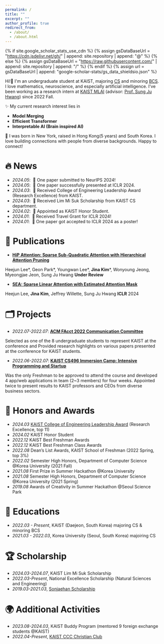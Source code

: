 ```yaml
---
permalink: /
title: ""
excerpt: ""
author_profile: true
redirect_from: 
  - /about/
  - /about.html
---
```


{% if site.google_scholar_stats_use_cdn %}
{% assign gsDataBaseUrl = "https://cdn.jsdelivr.net/gh/" | append: site.repository | append: "@" %}
{% else %}
{% assign gsDataBaseUrl = "https://raw.githubusercontent.com/" | append: site.repository | append: "/" %}
{% endif %}
{% assign url = gsDataBaseUrl | append: "google-scholar-stats/gs_data_shieldsio.json" %}

<span class='anchor' id='about-me'></span>

Hi!👋 
I'm an undergraduate student at KAIST, majoring [CS](https://cs.kaist.ac.kr/) and minoring [BCS](https://bcs.kaist.ac.kr/).  I love mathematics, neuroscience, and especially artificial intelligence.
I've been working as a research intern at [KAIST MLAI](https://www.mlai-kaist.com/) (advisor: [Prof. Sung Ju Hwang](http://www.sungjuhwang.com/)) since 2022 Fall.

✨ My current research interest lies in
- <span >**Model Merging**</span>
- <span >**Efficient Transformer**</span>
- <span >**Interpretable AI (Brain inspired AI)**</span>

🌱 I was born in New York, raised in Hong Kong(5 years) and South Korea. I love building connections with people from diverse backgrounds. Happy to connect!

# 🔥 News
- *2024.05*: &nbsp;🎉 One paper submitted to NeurIPS 2024! 
- *2024.05*: &nbsp;📢 One paper successfully presented at ICLR 2024.
- *2024.03*: &nbsp;🏅 Received College of Engineering Leadership Award (Research Excellence) from KAIST.
- *2024.03*: &nbsp;🏅 Received Lim Mi Suk Scholarship from KAIST CS department.
- *2024.02*: &nbsp;🏅 Appointed as KAIST Honor Student.
- *2024.01*: &nbsp;🛫 Received Travel Grant for ICLR 2024!
- *2024.01*: &nbsp;🎉 One paper got accepted to ICLR 2024 as a poster!

# 📝 Publications 

- [**HiP Attention: Sparse Sub-Quadratic Attention with Hierarchical Attention Pruning**](https://arxiv.org/pdf/2406.09827)

Heejun Lee*, Geon Park*, Youngwan Lee*, **Jina Kim***, Wonyoung Jeong, Myeongjae Jeon, Sung Ju Hwang
**Under Review**

- [**SEA: Sparse Linear Attention with Estimated Attention Mask**](https://arxiv.org/pdf/2310.01777)

Heejun Lee, **Jina Kim**, Jeffrey Willette, Sung Ju Hwang
**ICLR** 2024


# 🗂️ Projects

- *2022.07-2022.07*: [**ACM FAcct 2022 Communication Committee**](https://facctconference.org/2022/)

Selected as one of the 8 undergraduate students to represent KAIST at the conference and Provided research highlights on various papers presented at the conference for KAIST students.

- *2022.06-2022.07*: [**KAIST CS496 Immersion Camp: Intensive Programming and Startup**](https://madcamp.io/)

Was the only Freshman to be approved to attend the course and developed 4 app/web applications in team (2~3 members) for four weeks. Appointed twice to present results to KAIST professors and CEOs from diverse business sectors.


# 🏅 Honors and Awards
- *2024.03* [KAIST College of Engineering Leadership Award](https://engineering.kaist.ac.kr/student/innovator) (Research Excellence, top 11)
- *2024.02* KAIST Honor Student
- *2022.12* KAIST Best Freshman Awards
- *2022.12* KAIST Best Freshman Class Awards
- *2022.08* Dean’s List Awards, KAIST School of Freshman (2022 Spring, top 3%)
- *2022.02* Semester High Honors, Department of Computer Science @Korea University (2021 Fall)
- *2021.08* First Prize in Summer Hackathon @Korea University
- *2021.08* Semester High Honors, Department of Computer Science @Korea University (2021 Spring)
- *2019.08* Awards of Creativity in Summer Hackathon @Seoul Science Park

# 📖 Educations
- *2022.03 - Present*, KAIST (Daejeon, South Korea) majoring CS & minoring BCS
- *2021.03 - 2022.03*, Korea University (Seoul, South Korea) majoiring CS

# 🏆 Scholarship
- *2024.03-2024.07*, KAIST Lim Mi Suk Scholarship
- *2022.03-Present*, National Excellence Scholarship (Natural Sciences and Engineering)
- *2019.03-2021.03*, [Sonjaehan Scholarship](https://www.sonjaehan.com/index.php?module=Html&action=SiteComp&sSubNo=13)

# 🌍 Additional Activities
- *2023.08-2024.03*, KAIST Buddy Program (mentored 9 foreign exchange students @KAIST)
- *2022.04-Present*, [KAIST CCC Christian Club](https://www.instagram.com/ccc._.kaist/)
